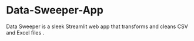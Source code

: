 # Data-Sweeper-App
Data Sweeper is a sleek Streamlit web app that transforms and cleans CSV and Excel files .
